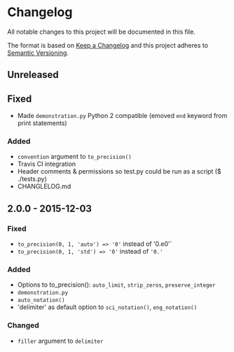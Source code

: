 # Changelog
All notable changes to this project will be documented in this file.

The format is based on [Keep a Changelog](http://keepachangelog.com/en/1.0.0/)
and this project adheres to [Semantic Versioning](http://semver.org/spec/v2.0.0.html).

## Unreleased

## Fixed
-  Made `demonstration.py` Python 2 compatible (emoved `end` keyword from print statements)

### Added
- `convention` argument to `to_precision()`
- Travis CI integration
- Header comments & permissions so test.py could be run as a script ($ ./tests.py)
- CHANGLELOG.md


## 2.0.0 - 2015-12-03

### Fixed
- `to_precision(0, 1, 'auto') => '0'` instead of '0.e0'`
- `to_precision(0, 1, 'std') => '0'` instead of `'0.'`

### Added
- Options to to_precision(): `auto_limit`, `strip_zeros`, `preserve_integer`
- `demonstration.py`
- `auto_notation()`
- 'delimiter' as default option to `sci_notation()`, `eng_notation()`

### Changed
- `filler` argument to `delimiter`

